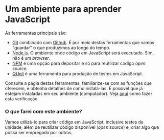 # Um ambiente para aprender JavaScript
As ferramentas principais são:
- [Git](https://git-scm.com/) combinado com [Github](https://github.com). É por meio destas ferramentas que vamos "guardar" o que produzimos ao longo do tempo.
- [Node.js](https://nodejs.org/). O ambiente onde código em JavaScript será executado. Sim, não é um _browser_. 
- [NPM](https://www.npmjs.com/) é uma opção para depositar e só para reutilizar código _open source_.
- [QUnit](http://qunitjs.com/) é uma ferramenta para produção de testes em JavaScript. 

Consulte a págia destas ferramentas, familiarize-se com as funções que oferecem, e obtenha detalhes de como instalá-las. É possível que já estejam instaladas em seu ambiente (computador). Veja [aqui](https://asciinema.org/a/162065) como fazer esta verificação. 

### O que farei com este ambiente?
Vamos utilizá-lo para criar código em JavaScript, inclusive testes de unidade, além de reutilizar código disponível (_open source_) e,  criar algo que possa ser empregado por outros. 

